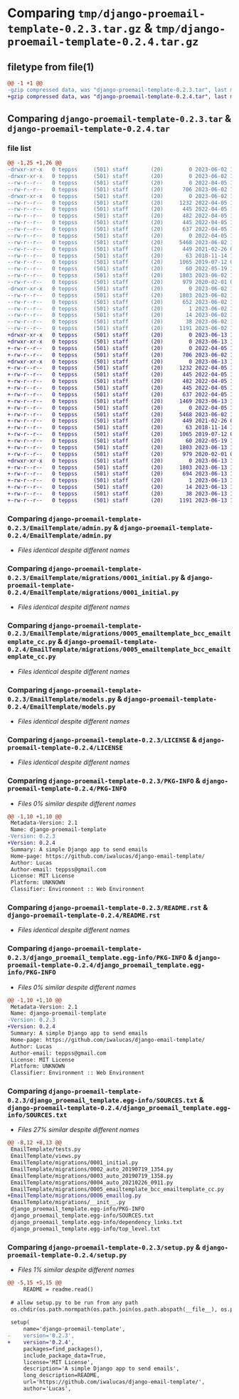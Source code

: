 # Comparing `tmp/django-proemail-template-0.2.3.tar.gz` & `tmp/django-proemail-template-0.2.4.tar.gz`

## filetype from file(1)

```diff
@@ -1 +1 @@
-gzip compressed data, was "django-proemail-template-0.2.3.tar", last modified: Fri Jun  2 16:26:23 2023, max compression
+gzip compressed data, was "django-proemail-template-0.2.4.tar", last modified: Tue Jun 13 16:33:59 2023, max compression
```

## Comparing `django-proemail-template-0.2.3.tar` & `django-proemail-template-0.2.4.tar`

### file list

```diff
@@ -1,25 +1,26 @@
-drwxr-xr-x   0 teppss     (501) staff       (20)        0 2023-06-02 16:26:23.831401 django-proemail-template-0.2.3/
-drwxr-xr-x   0 teppss     (501) staff       (20)        0 2023-06-02 16:26:23.829312 django-proemail-template-0.2.3/EmailTemplate/
--rw-r--r--   0 teppss     (501) staff       (20)        0 2022-04-05 14:10:09.000000 django-proemail-template-0.2.3/EmailTemplate/__init__.py
--rw-r--r--   0 teppss     (501) staff       (20)      706 2023-06-02 16:23:37.000000 django-proemail-template-0.2.3/EmailTemplate/admin.py
-drwxr-xr-x   0 teppss     (501) staff       (20)        0 2023-06-02 16:26:23.830647 django-proemail-template-0.2.3/EmailTemplate/migrations/
--rw-r--r--   0 teppss     (501) staff       (20)     1232 2022-04-05 14:05:32.000000 django-proemail-template-0.2.3/EmailTemplate/migrations/0001_initial.py
--rw-r--r--   0 teppss     (501) staff       (20)      445 2022-04-05 14:05:32.000000 django-proemail-template-0.2.3/EmailTemplate/migrations/0002_auto_20190719_1354.py
--rw-r--r--   0 teppss     (501) staff       (20)      482 2022-04-05 14:05:32.000000 django-proemail-template-0.2.3/EmailTemplate/migrations/0003_auto_20190719_1358.py
--rw-r--r--   0 teppss     (501) staff       (20)      445 2022-04-05 14:05:32.000000 django-proemail-template-0.2.3/EmailTemplate/migrations/0004_auto_20210226_0911.py
--rw-r--r--   0 teppss     (501) staff       (20)      637 2022-04-05 14:12:58.000000 django-proemail-template-0.2.3/EmailTemplate/migrations/0005_emailtemplate_bcc_emailtemplate_cc.py
--rw-r--r--   0 teppss     (501) staff       (20)        0 2022-04-05 14:05:32.000000 django-proemail-template-0.2.3/EmailTemplate/migrations/__init__.py
--rw-r--r--   0 teppss     (501) staff       (20)     5468 2023-06-02 16:16:34.000000 django-proemail-template-0.2.3/EmailTemplate/models.py
--rw-r--r--   0 teppss     (501) staff       (20)      449 2021-02-26 09:04:46.000000 django-proemail-template-0.2.3/EmailTemplate/tests.py
--rw-r--r--   0 teppss     (501) staff       (20)       63 2018-11-14 15:29:47.000000 django-proemail-template-0.2.3/EmailTemplate/views.py
--rw-r--r--   0 teppss     (501) staff       (20)     1065 2019-07-12 02:22:08.000000 django-proemail-template-0.2.3/LICENSE
--rw-r--r--   0 teppss     (501) staff       (20)       60 2022-05-19 14:16:14.000000 django-proemail-template-0.2.3/MANIFEST.in
--rw-r--r--   0 teppss     (501) staff       (20)     1803 2023-06-02 16:26:23.831287 django-proemail-template-0.2.3/PKG-INFO
--rw-r--r--   0 teppss     (501) staff       (20)      979 2020-02-01 09:44:20.000000 django-proemail-template-0.2.3/README.rst
-drwxr-xr-x   0 teppss     (501) staff       (20)        0 2023-06-02 16:26:23.831120 django-proemail-template-0.2.3/django_proemail_template.egg-info/
--rw-r--r--   0 teppss     (501) staff       (20)     1803 2023-06-02 16:26:23.000000 django-proemail-template-0.2.3/django_proemail_template.egg-info/PKG-INFO
--rw-r--r--   0 teppss     (501) staff       (20)      652 2023-06-02 16:26:23.000000 django-proemail-template-0.2.3/django_proemail_template.egg-info/SOURCES.txt
--rw-r--r--   0 teppss     (501) staff       (20)        1 2023-06-02 16:26:23.000000 django-proemail-template-0.2.3/django_proemail_template.egg-info/dependency_links.txt
--rw-r--r--   0 teppss     (501) staff       (20)       14 2023-06-02 16:26:23.000000 django-proemail-template-0.2.3/django_proemail_template.egg-info/top_level.txt
--rw-r--r--   0 teppss     (501) staff       (20)       38 2023-06-02 16:26:23.831436 django-proemail-template-0.2.3/setup.cfg
--rw-r--r--   0 teppss     (501) staff       (20)     1191 2023-06-02 16:26:20.000000 django-proemail-template-0.2.3/setup.py
+drwxr-xr-x   0 teppss     (501) staff       (20)        0 2023-06-13 16:33:59.136359 django-proemail-template-0.2.4/
+drwxr-xr-x   0 teppss     (501) staff       (20)        0 2023-06-13 16:33:59.132922 django-proemail-template-0.2.4/EmailTemplate/
+-rw-r--r--   0 teppss     (501) staff       (20)        0 2022-04-05 14:10:09.000000 django-proemail-template-0.2.4/EmailTemplate/__init__.py
+-rw-r--r--   0 teppss     (501) staff       (20)      706 2023-06-02 16:23:37.000000 django-proemail-template-0.2.4/EmailTemplate/admin.py
+drwxr-xr-x   0 teppss     (501) staff       (20)        0 2023-06-13 16:33:59.134917 django-proemail-template-0.2.4/EmailTemplate/migrations/
+-rw-r--r--   0 teppss     (501) staff       (20)     1232 2022-04-05 14:05:32.000000 django-proemail-template-0.2.4/EmailTemplate/migrations/0001_initial.py
+-rw-r--r--   0 teppss     (501) staff       (20)      445 2022-04-05 14:05:32.000000 django-proemail-template-0.2.4/EmailTemplate/migrations/0002_auto_20190719_1354.py
+-rw-r--r--   0 teppss     (501) staff       (20)      482 2022-04-05 14:05:32.000000 django-proemail-template-0.2.4/EmailTemplate/migrations/0003_auto_20190719_1358.py
+-rw-r--r--   0 teppss     (501) staff       (20)      445 2022-04-05 14:05:32.000000 django-proemail-template-0.2.4/EmailTemplate/migrations/0004_auto_20210226_0911.py
+-rw-r--r--   0 teppss     (501) staff       (20)      637 2022-04-05 14:12:58.000000 django-proemail-template-0.2.4/EmailTemplate/migrations/0005_emailtemplate_bcc_emailtemplate_cc.py
+-rw-r--r--   0 teppss     (501) staff       (20)     1469 2023-06-13 16:31:12.000000 django-proemail-template-0.2.4/EmailTemplate/migrations/0006_emaillog.py
+-rw-r--r--   0 teppss     (501) staff       (20)        0 2022-04-05 14:05:32.000000 django-proemail-template-0.2.4/EmailTemplate/migrations/__init__.py
+-rw-r--r--   0 teppss     (501) staff       (20)     5468 2023-06-02 16:16:34.000000 django-proemail-template-0.2.4/EmailTemplate/models.py
+-rw-r--r--   0 teppss     (501) staff       (20)      449 2021-02-26 09:04:46.000000 django-proemail-template-0.2.4/EmailTemplate/tests.py
+-rw-r--r--   0 teppss     (501) staff       (20)       63 2018-11-14 15:29:47.000000 django-proemail-template-0.2.4/EmailTemplate/views.py
+-rw-r--r--   0 teppss     (501) staff       (20)     1065 2019-07-12 02:22:08.000000 django-proemail-template-0.2.4/LICENSE
+-rw-r--r--   0 teppss     (501) staff       (20)       60 2022-05-19 14:16:14.000000 django-proemail-template-0.2.4/MANIFEST.in
+-rw-r--r--   0 teppss     (501) staff       (20)     1803 2023-06-13 16:33:59.136207 django-proemail-template-0.2.4/PKG-INFO
+-rw-r--r--   0 teppss     (501) staff       (20)      979 2020-02-01 09:44:20.000000 django-proemail-template-0.2.4/README.rst
+drwxr-xr-x   0 teppss     (501) staff       (20)        0 2023-06-13 16:33:59.135868 django-proemail-template-0.2.4/django_proemail_template.egg-info/
+-rw-r--r--   0 teppss     (501) staff       (20)     1803 2023-06-13 16:33:59.000000 django-proemail-template-0.2.4/django_proemail_template.egg-info/PKG-INFO
+-rw-r--r--   0 teppss     (501) staff       (20)      694 2023-06-13 16:33:59.000000 django-proemail-template-0.2.4/django_proemail_template.egg-info/SOURCES.txt
+-rw-r--r--   0 teppss     (501) staff       (20)        1 2023-06-13 16:33:59.000000 django-proemail-template-0.2.4/django_proemail_template.egg-info/dependency_links.txt
+-rw-r--r--   0 teppss     (501) staff       (20)       14 2023-06-13 16:33:59.000000 django-proemail-template-0.2.4/django_proemail_template.egg-info/top_level.txt
+-rw-r--r--   0 teppss     (501) staff       (20)       38 2023-06-13 16:33:59.136501 django-proemail-template-0.2.4/setup.cfg
+-rw-r--r--   0 teppss     (501) staff       (20)     1191 2023-06-13 16:31:56.000000 django-proemail-template-0.2.4/setup.py
```

### Comparing `django-proemail-template-0.2.3/EmailTemplate/admin.py` & `django-proemail-template-0.2.4/EmailTemplate/admin.py`

 * *Files identical despite different names*

### Comparing `django-proemail-template-0.2.3/EmailTemplate/migrations/0001_initial.py` & `django-proemail-template-0.2.4/EmailTemplate/migrations/0001_initial.py`

 * *Files identical despite different names*

### Comparing `django-proemail-template-0.2.3/EmailTemplate/migrations/0005_emailtemplate_bcc_emailtemplate_cc.py` & `django-proemail-template-0.2.4/EmailTemplate/migrations/0005_emailtemplate_bcc_emailtemplate_cc.py`

 * *Files identical despite different names*

### Comparing `django-proemail-template-0.2.3/EmailTemplate/models.py` & `django-proemail-template-0.2.4/EmailTemplate/models.py`

 * *Files identical despite different names*

### Comparing `django-proemail-template-0.2.3/LICENSE` & `django-proemail-template-0.2.4/LICENSE`

 * *Files identical despite different names*

### Comparing `django-proemail-template-0.2.3/PKG-INFO` & `django-proemail-template-0.2.4/PKG-INFO`

 * *Files 0% similar despite different names*

```diff
@@ -1,10 +1,10 @@
 Metadata-Version: 2.1
 Name: django-proemail-template
-Version: 0.2.3
+Version: 0.2.4
 Summary: A simple Django app to send emails
 Home-page: https://github.com/iwalucas/django-email-template/
 Author: Lucas
 Author-email: teppss@gmail.com
 License: MIT License
 Platform: UNKNOWN
 Classifier: Environment :: Web Environment
```

### Comparing `django-proemail-template-0.2.3/README.rst` & `django-proemail-template-0.2.4/README.rst`

 * *Files identical despite different names*

### Comparing `django-proemail-template-0.2.3/django_proemail_template.egg-info/PKG-INFO` & `django-proemail-template-0.2.4/django_proemail_template.egg-info/PKG-INFO`

 * *Files 0% similar despite different names*

```diff
@@ -1,10 +1,10 @@
 Metadata-Version: 2.1
 Name: django-proemail-template
-Version: 0.2.3
+Version: 0.2.4
 Summary: A simple Django app to send emails
 Home-page: https://github.com/iwalucas/django-email-template/
 Author: Lucas
 Author-email: teppss@gmail.com
 License: MIT License
 Platform: UNKNOWN
 Classifier: Environment :: Web Environment
```

### Comparing `django-proemail-template-0.2.3/django_proemail_template.egg-info/SOURCES.txt` & `django-proemail-template-0.2.4/django_proemail_template.egg-info/SOURCES.txt`

 * *Files 27% similar despite different names*

```diff
@@ -8,12 +8,13 @@
 EmailTemplate/tests.py
 EmailTemplate/views.py
 EmailTemplate/migrations/0001_initial.py
 EmailTemplate/migrations/0002_auto_20190719_1354.py
 EmailTemplate/migrations/0003_auto_20190719_1358.py
 EmailTemplate/migrations/0004_auto_20210226_0911.py
 EmailTemplate/migrations/0005_emailtemplate_bcc_emailtemplate_cc.py
+EmailTemplate/migrations/0006_emaillog.py
 EmailTemplate/migrations/__init__.py
 django_proemail_template.egg-info/PKG-INFO
 django_proemail_template.egg-info/SOURCES.txt
 django_proemail_template.egg-info/dependency_links.txt
 django_proemail_template.egg-info/top_level.txt
```

### Comparing `django-proemail-template-0.2.3/setup.py` & `django-proemail-template-0.2.4/setup.py`

 * *Files 1% similar despite different names*

```diff
@@ -5,15 +5,15 @@
     README = readme.read()
 
 # allow setup.py to be run from any path
 os.chdir(os.path.normpath(os.path.join(os.path.abspath(__file__), os.pardir)))
 
 setup(
     name='django-proemail-template',
-    version='0.2.3',
+    version='0.2.4',
     packages=find_packages(),
     include_package_data=True,
     license='MIT License',
     description='A simple Django app to send emails',
     long_description=README,
     url='https://github.com/iwalucas/django-email-template/',
     author='Lucas',
```

